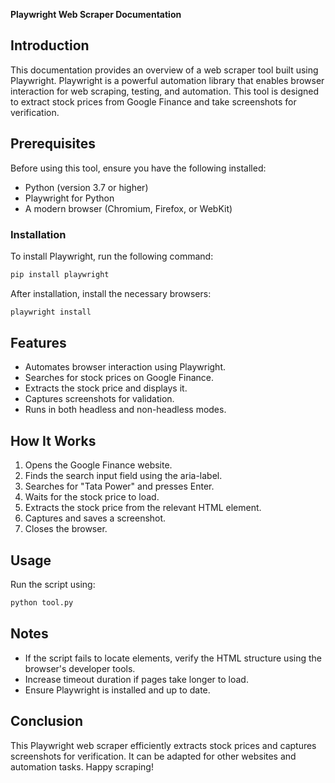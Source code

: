 **Playwright Web Scraper Documentation**

## Introduction
This documentation provides an overview of a web scraper tool built using Playwright. Playwright is a powerful automation library that enables browser interaction for web scraping, testing, and automation. This tool is designed to extract stock prices from Google Finance and take screenshots for verification.

## Prerequisites
Before using this tool, ensure you have the following installed:
- Python (version 3.7 or higher)
- Playwright for Python
- A modern browser (Chromium, Firefox, or WebKit)

### Installation
To install Playwright, run the following command:
```bash
pip install playwright
```

After installation, install the necessary browsers:
```bash
playwright install
```

## Features
- Automates browser interaction using Playwright.
- Searches for stock prices on Google Finance.
- Extracts the stock price and displays it.
- Captures screenshots for validation.
- Runs in both headless and non-headless modes.


## How It Works
1. Opens the Google Finance website.
2. Finds the search input field using the aria-label.
3. Searches for "Tata Power" and presses Enter.
4. Waits for the stock price to load.
5. Extracts the stock price from the relevant HTML element.
6. Captures and saves a screenshot.
7. Closes the browser.

## Usage
Run the script using:
```bash
python tool.py
```

## Notes
- If the script fails to locate elements, verify the HTML structure using the browser's developer tools.
- Increase timeout duration if pages take longer to load.
- Ensure Playwright is installed and up to date.

## Conclusion
This Playwright web scraper efficiently extracts stock prices and captures screenshots for verification. It can be adapted for other websites and automation tasks. Happy scraping!

